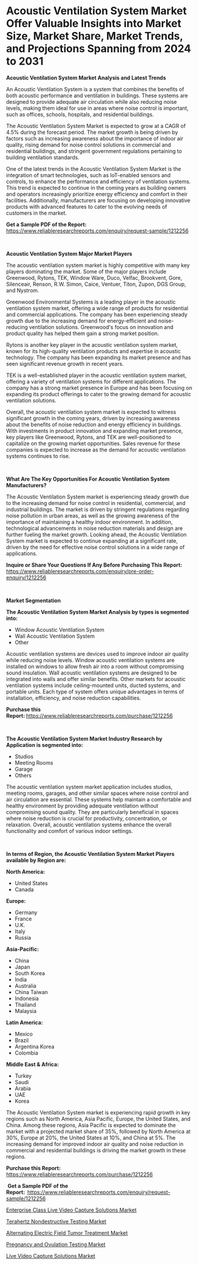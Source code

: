 <p><h1>Acoustic Ventilation System Market Offer Valuable Insights into Market Size, Market Share, Market Trends, and Projections Spanning from 2024 to 2031</h1></p><p><strong>Acoustic Ventilation System Market Analysis and Latest Trends</strong></p>
<p><p>An Acoustic Ventilation System is a system that combines the benefits of both acoustic performance and ventilation in buildings. These systems are designed to provide adequate air circulation while also reducing noise levels, making them ideal for use in areas where noise control is important, such as offices, schools, hospitals, and residential buildings.</p><p>The Acoustic Ventilation System Market is expected to grow at a CAGR of 4.5% during the forecast period. The market growth is being driven by factors such as increasing awareness about the importance of indoor air quality, rising demand for noise control solutions in commercial and residential buildings, and stringent government regulations pertaining to building ventilation standards.</p><p>One of the latest trends in the Acoustic Ventilation System Market is the integration of smart technologies, such as IoT-enabled sensors and controls, to enhance the performance and efficiency of ventilation systems. This trend is expected to continue in the coming years as building owners and operators increasingly prioritize energy efficiency and comfort in their facilities. Additionally, manufacturers are focusing on developing innovative products with advanced features to cater to the evolving needs of customers in the market.</p></p>
<p><strong>Get a Sample PDF of the Report:&nbsp;</strong> <a href="https://www.reliableresearchreports.com/enquiry/request-sample/1212256">https://www.reliableresearchreports.com/enquiry/request-sample/1212256</a></p>
<p>&nbsp;</p>
<p><strong>Acoustic Ventilation System Major Market Players</strong></p>
<p><p>The acoustic ventilation system market is highly competitive with many key players dominating the market. Some of the major players include Greenwood, Rytons, TEK, Window Ware, Duco, Velfac, Brookvent, Gore, Silenceair, Renson, R.W. Simon, Caice, Ventuer, Titon, Zupon, DGS Group, and Nystrom.</p><p>Greenwood Environmental Systems is a leading player in the acoustic ventilation system market, offering a wide range of products for residential and commercial applications. The company has been experiencing steady growth due to the increasing demand for energy-efficient and noise-reducing ventilation solutions. Greenwood's focus on innovation and product quality has helped them gain a strong market position.</p><p>Rytons is another key player in the acoustic ventilation system market, known for its high-quality ventilation products and expertise in acoustic technology. The company has been expanding its market presence and has seen significant revenue growth in recent years.</p><p>TEK is a well-established player in the acoustic ventilation system market, offering a variety of ventilation systems for different applications. The company has a strong market presence in Europe and has been focusing on expanding its product offerings to cater to the growing demand for acoustic ventilation solutions.</p><p>Overall, the acoustic ventilation system market is expected to witness significant growth in the coming years, driven by increasing awareness about the benefits of noise reduction and energy efficiency in buildings. With investments in product innovation and expanding market presence, key players like Greenwood, Rytons, and TEK are well-positioned to capitalize on the growing market opportunities. Sales revenue for these companies is expected to increase as the demand for acoustic ventilation systems continues to rise.</p></p>
<p>&nbsp;</p>
<p><strong>What Are The Key Opportunities For Acoustic Ventilation System Manufacturers?</strong></p>
<p><p>The Acoustic Ventilation System market is experiencing steady growth due to the increasing demand for noise control in residential, commercial, and industrial buildings. The market is driven by stringent regulations regarding noise pollution in urban areas, as well as the growing awareness of the importance of maintaining a healthy indoor environment. In addition, technological advancements in noise reduction materials and design are further fueling the market growth. Looking ahead, the Acoustic Ventilation System market is expected to continue expanding at a significant rate, driven by the need for effective noise control solutions in a wide range of applications.</p></p>
<p><strong>Inquire or Share Your Questions If Any Before Purchasing This Report:</strong> <a href="https://www.reliableresearchreports.com/enquiry/pre-order-enquiry/1212256">https://www.reliableresearchreports.com/enquiry/pre-order-enquiry/1212256</a></p>
<p>&nbsp;</p>
<p><strong>Market Segmentation</strong></p>
<p><strong>The Acoustic Ventilation System Market Analysis by types is segmented into:</strong></p>
<p><ul><li>Window Acoustic Ventilation System</li><li>Wall Acoustic Ventilation System</li><li>Other</li></ul></p>
<p><p>Acoustic ventilation systems are devices used to improve indoor air quality while reducing noise levels. Window acoustic ventilation systems are installed on windows to allow fresh air into a room without compromising sound insulation. Wall acoustic ventilation systems are designed to be integrated into walls and offer similar benefits. Other markets for acoustic ventilation systems include ceiling-mounted units, ducted systems, and portable units. Each type of system offers unique advantages in terms of installation, efficiency, and noise reduction capabilities.</p></p>
<p><strong>Purchase this Report:&nbsp;</strong><a href="https://www.reliableresearchreports.com/purchase/1212256">https://www.reliableresearchreports.com/purchase/1212256</a></p>
<p>&nbsp;</p>
<p><strong>The Acoustic Ventilation System Market Industry Research by Application is segmented into:</strong></p>
<p><ul><li>Studios</li><li>Meeting Rooms</li><li>Garage</li><li>Others</li></ul></p>
<p><p>The acoustic ventilation system market application includes studios, meeting rooms, garages, and other similar spaces where noise control and air circulation are essential. These systems help maintain a comfortable and healthy environment by providing adequate ventilation without compromising sound quality. They are particularly beneficial in spaces where noise reduction is crucial for productivity, concentration, or relaxation. Overall, acoustic ventilation systems enhance the overall functionality and comfort of various indoor settings.</p></p>
<p>&nbsp;</p>
<p><strong>In terms of Region, the Acoustic Ventilation System Market Players available by Region are:</strong></p>
<p>
    <p> <strong> North America: </strong>
        <ul>
            <li>United States</li>
            <li>Canada</li>
        </ul>
        </p> 
    <p> <strong> Europe: </strong>
        <ul>
            <li>Germany</li>
            <li>France</li>
            <li>U.K.</li>
            <li>Italy</li>
            <li>Russia</li>
        </ul>
        </p> 
    <p> <strong> Asia-Pacific: </strong>
        <ul>
            <li>China</li>
            <li>Japan</li>
            <li>South Korea</li>
            <li>India</li>
            <li>Australia</li>
            <li>China Taiwan</li>
            <li>Indonesia</li>
            <li>Thailand</li>
            <li>Malaysia</li>
        </ul>
        </p> 
    <p> <strong> Latin America: </strong>
        <ul>
            <li>Mexico</li>
            <li>Brazil</li>
            <li>Argentina Korea</li>
            <li>Colombia</li>
        </ul>
        </p> 
    <p> <strong> Middle East & Africa: </strong>
        <ul>
            <li>Turkey</li>
            <li>Saudi</li>
            <li>Arabia</li>
            <li>UAE</li>
            <li>Korea</li>
        </ul>
    </p>
    </p>
<p><p>The Acoustic Ventilation System market is experiencing rapid growth in key regions such as North America, Asia Pacific, Europe, the United States, and China. Among these regions, Asia Pacific is expected to dominate the market with a projected market share of 35%, followed by North America at 30%, Europe at 20%, the United States at 10%, and China at 5%. The increasing demand for improved indoor air quality and noise reduction in commercial and residential buildings is driving the market growth in these regions.</p></p>
<p><strong>Purchase this Report: </strong><a href="https://www.reliableresearchreports.com/purchase/1212256">https://www.reliableresearchreports.com/purchase/1212256</a></p>
<p>&nbsp;<strong>Get a Sample PDF of the Report:&nbsp;&nbsp;</strong><a href="https://www.reliableresearchreports.com/enquiry/request-sample/1212256">https://www.reliableresearchreports.com/enquiry/request-sample/1212256</a></p>
<p><strong></strong></p>
<p><p><a href="https://medium.com/@vallieemard78/enterprise-class-live-video-capture-solutions-market-insights-into-market-cagr-market-trends-and-66e60565e530">Enterprise Class Live Video Capture Solutions Market</a></p><p><a href="https://medium.com/@vallieemard78/terahertz-nondestructive-testing-market-competitive-analysis-market-trends-and-forecast-to-2031-ad1af2d9a2b0">Terahertz Nondestructive Testing Market</a></p><p><a href="https://medium.com/@boydsmitham726/alternating-electric-field-tumor-treatment-market-size-market-outlook-and-market-forecast-2024-to-daef7c22b6e2">Alternating Electric Field Tumor Treatment Market</a></p><p><a href="https://medium.com/@boydsmitham726/pregnancy-and-ovulation-testing-market-insight-market-trends-growth-forecasted-from-2024-to-2031-9ac285d23a39">Pregnancy and Ovulation Testing Market</a></p><p><a href="https://medium.com/@vallieemard78/live-video-capture-solutions-market-report-reveals-the-latest-trends-and-growth-opportunities-of-9d8fe58f0371">Live Video Capture Solutions Market</a></p></p>